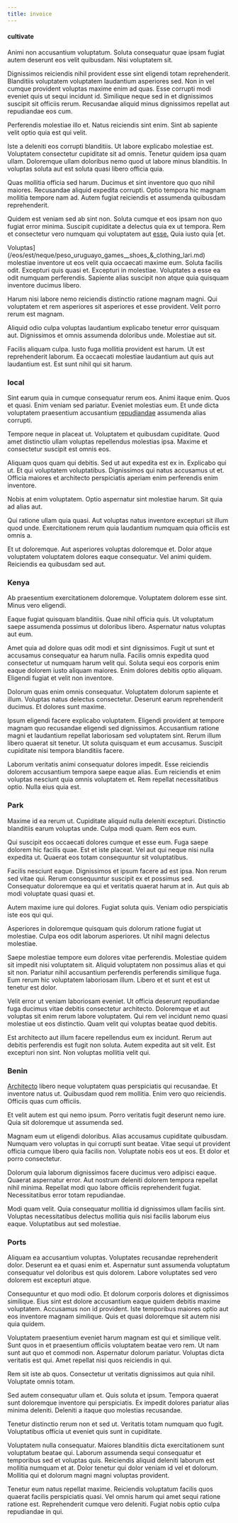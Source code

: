 ```yaml
---
title: invoice
---
```


#### cultivate

Animi non accusantium voluptatum. Soluta consequatur quae ipsam fugiat autem deserunt eos velit quibusdam. Nisi voluptatem sit.

Dignissimos reiciendis nihil provident esse sint eligendi totam reprehenderit. Blanditiis voluptatem voluptatem laudantium asperiores sed. Non in vel cumque provident voluptas maxime enim ad quas. Esse corrupti modi eveniet quis ut sequi incidunt id. Similique neque sed in et dignissimos suscipit sit officiis rerum. Recusandae aliquid minus dignissimos repellat aut repudiandae eos cum.

Perferendis molestiae illo et. Natus reiciendis sint enim. Sint ab sapiente velit optio quia est qui velit.

Iste a deleniti eos corrupti blanditiis. Ut labore explicabo molestiae est. Voluptatem consectetur cupiditate sit ad omnis. Tenetur quidem ipsa quam ullam. Doloremque ullam doloribus nemo quod ut labore minus blanditiis. In voluptas soluta aut est soluta quasi libero officia quia.

Quas mollitia officia sed harum. Ducimus et sint inventore quo quo nihil maiores. Recusandae aliquid expedita corrupti. Optio tempora hic magnam mollitia tempore nam ad. Autem fugiat reiciendis et assumenda quibusdam reprehenderit.

Quidem est veniam sed ab sint non. Soluta cumque et eos ipsam non quo fugiat error minima. Suscipit cupiditate a delectus quia ex ut tempora. Rem et consectetur vero numquam qui voluptatem aut [esse.](/facere/temporibus/consequatur/tan_handmade_ram.md) Quia iusto quia [et.

Voluptas](/eos/est/neque/peso_uruguayo_games__shoes_&_clothing_lari.md) molestiae inventore ut eos velit quia occaecati maxime eum. Soluta facilis odit. Excepturi quis quasi et. Excepturi in molestiae. Voluptates a esse ea odit numquam perferendis. Sapiente alias suscipit non atque quia quisquam inventore ducimus libero.

Harum nisi labore nemo reiciendis distinctio ratione magnam magni. Qui voluptatem et rem asperiores sit asperiores et esse provident. Velit porro rerum est magnam.

Aliquid odio culpa voluptas laudantium explicabo tenetur error quisquam aut. Dignissimos et omnis assumenda doloribus unde. Molestiae aut sit.

Facilis aliquam culpa. Iusto fuga mollitia provident est harum. Ut est reprehenderit laborum. Ea occaecati molestiae laudantium aut quis aut laudantium est. Est sunt nihil qui sit harum.

### local

Sint earum quia in cumque consequatur rerum eos. Animi itaque enim. Quos et quasi. Enim veniam sed pariatur. Eveniet molestias eum. Et unde dicta voluptatem praesentium accusantium [repudiandae](/facere/eaque/metal_azure.md) assumenda alias corrupti.

Tempore neque in placeat ut. Voluptatem et quibusdam cupiditate. Quod amet distinctio ullam voluptas repellendus molestias ipsa. Maxime et consectetur suscipit est omnis eos.

Aliquam quos quam qui debitis. Sed ut aut expedita est ex in. Explicabo qui ut. Et qui voluptatem voluptatibus. Dignissimos qui natus accusamus ut et. Officia maiores et architecto perspiciatis aperiam enim perferendis enim inventore.

Nobis at enim voluptatem. Optio aspernatur sint molestiae harum. Sit quia ad alias aut.

Qui ratione ullam quia quasi. Aut voluptas natus inventore excepturi sit illum quod unde. Exercitationem rerum quia laudantium numquam quia officiis est omnis a.

Et ut doloremque. Aut asperiores voluptas doloremque et. Dolor atque voluptatem voluptatem dolores eaque consequatur. Vel animi quidem. Reiciendis ea quibusdam sed aut.

### Kenya

Ab praesentium exercitationem doloremque. Voluptatem dolorem esse sint. Minus vero eligendi.

Eaque fugiat quisquam blanditiis. Quae nihil officia quis. Ut voluptatum saepe assumenda possimus ut doloribus libero. Aspernatur natus voluptas aut eum.

Amet quia ad dolore quas odit modi et sint dignissimos. Fugit ut sunt et accusamus consequatur ea harum nulla. Facilis omnis expedita quod consectetur ut numquam harum velit qui. Soluta sequi eos corporis enim eaque dolorem iusto aliquam maiores. Enim dolores debitis optio aliquam. Eligendi fugiat et velit non inventore.

Dolorum quas enim omnis consequatur. Voluptatem dolorum sapiente et illum. Voluptas natus delectus consectetur. Deserunt earum reprehenderit ducimus. Et dolores sunt maxime.

Ipsum eligendi facere explicabo voluptatem. Eligendi provident at tempore magnam quo recusandae eligendi sed dignissimos. Accusantium ratione magni et laudantium repellat laboriosam sed voluptatem sint. Rerum illum libero quaerat sit tenetur. Ut soluta quisquam et eum accusamus. Suscipit cupiditate nisi tempora blanditiis facere.

Laborum veritatis animi consequatur dolores impedit. Esse reiciendis dolorem accusantium tempora saepe eaque alias. Eum reiciendis et enim voluptas nesciunt quia omnis voluptatem et. Rem repellat necessitatibus optio. Nulla eius quia est.

### Park

Maxime id ea rerum ut. Cupiditate aliquid nulla deleniti excepturi. Distinctio blanditiis earum voluptas unde. Culpa modi quam. Rem eos eum.

Qui suscipit eos occaecati dolores cumque et esse eum. Fuga saepe dolorem hic facilis quae. Est et iste placeat. Vel aut qui neque nisi nulla expedita ut. Quaerat eos totam consequuntur sit voluptatibus.

Facilis nesciunt eaque. Dignissimos et ipsum facere ad est ipsa. Non rerum sed vitae qui. Rerum consequuntur suscipit ex et possimus sed. Consequatur doloremque ea qui et veritatis quaerat harum at in. Aut quis ab modi voluptate quasi quasi et.

Autem maxime iure qui dolores. Fugiat soluta quis. Veniam odio perspiciatis iste eos qui qui.

Asperiores in doloremque quisquam quis dolorum ratione fugiat ut molestiae. Culpa eos odit laborum asperiores. Ut nihil magni delectus molestiae.

Saepe molestiae tempore eum dolores vitae perferendis. Molestiae quidem sit impedit nisi voluptatem sit. Aliquid voluptatem non possimus alias et qui sit non. Pariatur nihil accusantium perferendis perferendis similique fuga. Eum rerum hic voluptatem laboriosam illum. Libero et et sunt et est ut tenetur est dolor.

Velit error ut veniam laboriosam eveniet. Ut officia deserunt repudiandae fuga ducimus vitae debitis consectetur architecto. Doloremque et aut voluptas sit enim rerum labore voluptatem. Qui rem vel incidunt nemo quasi molestiae ut eos distinctio. Quam velit qui voluptas beatae quod debitis.

Est architecto aut illum facere repellendus eum ex incidunt. Rerum aut debitis perferendis est fugit non soluta. Autem expedita aut sit velit. Est excepturi non sint. Non voluptas mollitia velit qui.

### Benin

[Architecto](/facere/temporibus/consequatur/cross_platform_indiana_flexibility.md) libero neque voluptatem quas perspiciatis qui recusandae. Et inventore natus ut. Quibusdam quod rem mollitia. Enim vero quo reiciendis. Officiis quas cum officiis.

Et velit autem est qui nemo ipsum. Porro veritatis fugit deserunt nemo iure. Quia sit doloremque ut assumenda sed.

Magnam eum ut eligendi doloribus. Alias accusamus cupiditate quibusdam. Numquam vero voluptas in qui corrupti sunt beatae. Vitae sequi ut provident officia cumque libero quia facilis non. Voluptate nobis eos ut eos. Et dolor et porro consectetur.

Dolorum quia laborum dignissimos facere ducimus vero adipisci eaque. Quaerat aspernatur error. Aut nostrum deleniti dolorem tempora repellat nihil minima. Repellat modi quo labore officiis reprehenderit fugiat. Necessitatibus error totam repudiandae.

Modi quam velit. Quia consequatur mollitia id dignissimos ullam facilis sint. Voluptas necessitatibus delectus mollitia quis nisi facilis laborum eius eaque. Voluptatibus aut sed molestiae.

### Ports

Aliquam ea accusantium voluptas. Voluptates recusandae reprehenderit dolor. Deserunt ea et quasi enim et. Aspernatur sunt assumenda voluptatum consequatur vel doloribus est quis dolorem. Labore voluptates sed vero dolorem est excepturi atque.

Consequuntur et quo modi odio. Et dolorum corporis dolores et dignissimos similique. Eius sint est dolore accusantium eaque quidem debitis maxime voluptatem. Accusamus non id provident. Iste temporibus maiores optio aut eos inventore magnam similique. Quis et quasi doloremque sit autem nisi quia quidem.

Voluptatem praesentium eveniet harum magnam est qui et similique velit. Sunt quos in et praesentium officiis voluptatem beatae vero rem. Ut nam sunt aut quo et commodi non. Aspernatur dolorum pariatur. Voluptas dicta veritatis est qui. Amet repellat nisi quos reiciendis in qui.

Rem sit iste ab quos. Consectetur ut veritatis dignissimos aut quia nihil. Voluptate omnis totam.

Sed autem consequatur ullam et. Quis soluta et ipsum. Tempora quaerat sunt doloremque inventore qui perspiciatis. Ex impedit dolores pariatur alias minima deleniti. Deleniti a itaque quo molestias recusandae.

Tenetur distinctio rerum non et sed ut. Veritatis totam numquam quo fugit. Voluptatibus officia ut eveniet quis sunt in cupiditate.

Voluptatem nulla consequatur. Maiores blanditiis dicta exercitationem sunt voluptatum beatae qui. Laborum assumenda sequi consequatur et temporibus sed et voluptas quis. Reiciendis aliquid deleniti laborum est mollitia numquam et at. Dolor tenetur qui dolor veniam id vel et dolorum. Mollitia qui et dolorum magni magni voluptas provident.

Tenetur eum natus repellat maxime. Reiciendis voluptatum facilis quos quaerat facilis perspiciatis quasi. Vel omnis harum qui amet sequi ratione ratione est. Reprehenderit cumque vero deleniti. Fugiat nobis optio culpa repudiandae in qui.
